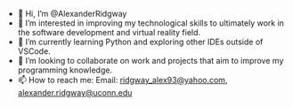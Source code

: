 - 👋 Hi, I’m @AlexanderRidgway
- 👀 I’m interested in improving my technological skills to ultimately work in the software development and virtual reality field.
- 🌱 I’m currently learning Python and exploring other IDEs outside of VSCode.
- 💞️ I’m looking to collaborate on work and projects that aim to improve my programming knowledge.
- 📫 How to reach me:
Email: ridgway_alex93@yahoo.com, alexander.ridgway@uconn.edu

<!---
AlexanderRidgway/AlexanderRidgway is a ✨ special ✨ repository because its `README.md` (this file) appears on your GitHub profile.
You can click the Preview link to take a look at your changes.
--->

